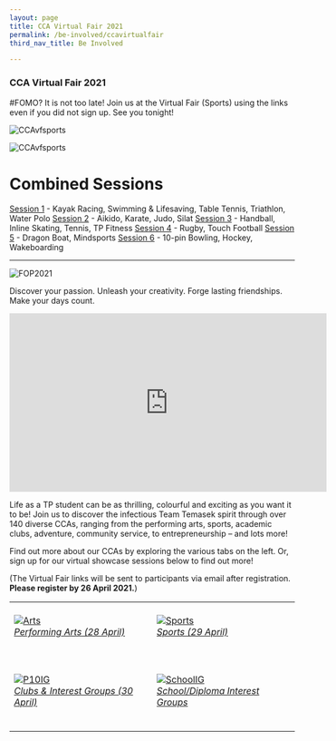 ```yaml
---
layout: page
title: CCA Virtual Fair 2021
permalink: /be-involved/ccavirtualfair
third_nav_title: Be Involved

---
```

### CCA Virtual Fair 2021

#FOMO? It is not too late! Join us at the Virtual Fair (Sports) using the links even if you did not sign up. See you tonight!

![CCAvfsports]({{site.baseurl}}/images/BeInvolved-CCAvfsports1.png)

![CCAvfsports]({{site.baseurl}}/images/BeInvolved-CCAvfsports2.png)

<h1>Combined Sessions</h1>

<a href="https://tinyurl.com/SportsVFLink1" target="_blank">Session 1</a> - Kayak Racing, Swimming & Lifesaving, Table Tennis, Triathlon, Water Polo
<a href="https://tinyurl.com/SportsVFLink2" target="_blank">Session 2</a> - Aikido, Karate, Judo, Silat
<a href="https://tinyurl.com/SportsVFLink3" target="_blank">Session 3</a> - Handball, Inline Skating, Tennis, TP Fitness
<a href="https://tinyurl.com/SportsVFLink4" target="_blank">Session 4</a> - Rugby, Touch Football
<a href="https://tinyurl.com/SportsVFLink5" target="_blank">Session 5</a> - Dragon Boat, Mindsports
<a href="https://tinyurl.com/SportsVFLink6" target="_blank">Session 6</a> - 10-pin Bowling, Hockey, Wakeboarding

---

![FOP2021]({{site.baseurl}}/images/BeInvolved-CCAvirtualfairbanner.jpg)
    
Discover your passion. Unleash your creativity. Forge lasting friendships. Make your days count.

<div class="bp-youtube">
<iframe width="560" height="315" src="https://www.youtube.com/embed/oK_mDuWL2YQ" title="YouTube video player" frameborder="0" allow="accelerometer; autoplay; clipboard-write; encrypted-media; gyroscope; picture-in-picture" allowfullscreen></iframe>  
</div>


Life as a TP student can be as thrilling, colourful and exciting as you want it to be! Join us to discover the infectious Team Temasek spirit through over 140 diverse CCAs, ranging from the performing arts, sports, academic clubs, adventure, community service, to entrepreneurship – and lots more! 

Find out more about our CCAs by exploring the various tabs on the left. Or, sign up for our virtual showcase sessions below to find out more! 

(The Virtual Fair links will be sent to participants via email after registration. <b>Please register by 26 April 2021.</b>)

<table>
    <tr>
        <td style="width:50%"><br>
            <a href="https://forms.office.com/r/GGf2E5d8et">
                <image src="{{site.baseurl}}/images/BeInvolved-PerformingArtsShowcase.jpg" style="display:block;margin-left:auto;margin-right:auto;" alt="Arts">
                <h6 style="margin-top:0%">Performing Arts (28 April)</h6>
                </image>
            </a>
        </td>
        <td style="width:50%"><br>
            <a href="https://forms.office.com/r/MiyLVg5ftn">
                <image src="{{site.baseurl}}/images/BeInvolved-Sportsshowcase.jpg" style="display:block;margin-left:auto;margin-right:auto;" alt="Sports">
                <h6 style="margin-top:0%">Sports (29 April)</h6>
                </image>
            </a>
        </td>
    </tr>
    <tr>
        <td style="width:50%"><br>
            <a href="https://forms.office.com/r/5mkaYhuytt">
                <image src="{{site.baseurl}}/images/BeInvolved-ClubsIGshowcase.jpg" style="display:block;margin-left:auto;margin-right:auto;" alt="P10IG">
                <h6 style="margin-top:0%">Clubs & Interest Groups (30 April)</h6>
                </image>
            </a>
        </td>
        <td style="width:50%"><br>
            <a href="https://forms.office.com/r/FyEXbDzMMK">
                <image src="{{site.baseurl}}/images/BeInvolved-DipIGshowcase.jpg" style="display:block;margin-left:auto;margin-right:auto;" alt="SchoolIG">
                <h6 style="margin-top:0%">School/Diploma Interest Groups</h6>
                </image>
            </a>
        </td>
    </tr>
</table>




